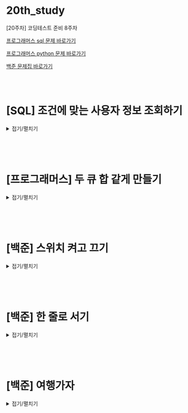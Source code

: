 # 20th_study
[20주차] 코딩테스트 준비 8주차
<br/>

[프로그래머스 sql 문제 바로가기](https://school.programmers.co.kr/learn/courses/30/lessons/164670)

[프로그래머스 python 문제 바로가기](https://school.programmers.co.kr/learn/courses/30/lessons/118667)

[백준 문제집 바로가기](https://www.acmicpc.net/workbook/view/16092)

<br/><br/>

# [SQL] 조건에 맞는 사용자 정보 조회하기

<details>
<summary>접기/펼치기</summary>
<div markdown="1">

## [동우](./조건에%20맞는%20사용자%20정보%20조회하기/동우.sql)
```sql
```
## [민웅](./조건에%20맞는%20사용자%20정보%20조회하기/민웅.sql)
```sql
```
## [서희](./조건에%20맞는%20사용자%20정보%20조회하기/서희.sql)
```sql
```
## [성구](./조건에%20맞는%20사용자%20정보%20조회하기/성구.sql)
```sql
```
## [혜진](./조건에%20맞는%20사용자%20정보%20조회하기/혜진.sql)
```sql
```

</div>
</details>

<br/><br/><br/>

# [프로그래머스] 두 큐 합 같게 만들기

<details>
<summary>접기/펼치기</summary>
<div markdown="1">

## [동우](./두%20큐%20합%20같게%20만들기/동우.py)
```py
```
## [민웅](./두%20큐%20합%20같게%20만들기/민웅.py)
```py
```
## [서희](./두%20큐%20합%20같게%20만들기/서희.py)
```py
```
## [성구](./두%20큐%20합%20같게%20만들기/성구.py)
```py
```
## [혜진](./두%20큐%20합%20같게%20만들기/혜진.py)
```py
```

</div>
</details>

<br/><br/><br/>

# [백준] 스위치 켜고 끄기

<details>
<summary>접기/펼치기</summary>
<div markdown="1">

## [동우](./스위치%20켜고%20끄기/동우.py)
```py
```
## [민웅](./스위치%20켜고%20끄기/민웅.py)
```py
```
## [서희](./스위치%20켜고%20끄기/서희.py)
```py
```
## [성구](./스위치%20켜고%20끄기/성구.py)
```py
```
## [혜진](./스위치%20켜고%20끄기/혜진.py)
```py
```

</div>
</details>

<br/><br/><br/>


# [백준] 한 줄로 서기

<details>
<summary>접기/펼치기</summary>
<div markdown="1">

## [동우](./한%20줄로%20서기/동우.py)
```py
```
## [민웅](./한%20줄로%20서기/민웅.py)
```py
```
## [서희](./한%20줄로%20서기/서희.py)
```py
```
## [성구](./한%20줄로%20서기/성구.py)
```py
```
## [혜진](./두%20큐%20합%20같게%20만들기/혜진.py)
```py
```

</div>
</details>

<br/><br/><br/>


# [백준] 여행가자

<details>
<summary>접기/펼치기</summary>
<div markdown="1">

## [동우](./여행가자/동우.py)
```py
```
## [민웅](./여행가자/민웅.py)
```py
```
## [서희](./여행가자/서희.py)
```py
```
## [성구](./여행가자/성구.py)
```py
```
## [혜진](./여행가자/혜진.py)
```py
```

</div>
</details>